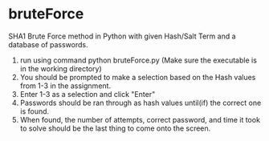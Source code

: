 # bruteForce
SHA1 Brute Force method in Python with given Hash/Salt Term and a database of passwords.

1. run using command python bruteForce.py (Make sure the executable is in the working directory)
2. You should be prompted to make a selection based on the Hash values from 1-3 in the assignment.
3. Enter 1-3 as a selection and click "Enter"
4. Passwords should be ran through as hash values until(if) the correct one is found.
5. When found, the number of attempts, correct password, and time it took to solve should be the last thing to come onto the screen.
